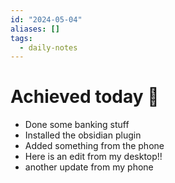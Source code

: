 ```yaml
---
id: "2024-05-04"
aliases: []
tags:
  - daily-notes
---
```


# Achieved today 🎉

- Done some banking stuff
- Installed the obsidian plugin
- Added something from the phone
- Here is an edit from my desktop!!
- another update from my phone
